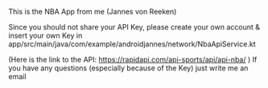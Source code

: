 This is the NBA App from me (Jannes von Reeken)

Since you should not share your API Key, please create your own account & insert your own Key in app/src/main/java/com/example/androidjannes/network/NbaApiService.kt

(Here is the link to the API: https://rapidapi.com/api-sports/api/api-nba/ )
If you have any questions (especially because of the Key) just write me an email
